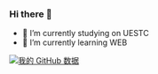 ### Hi there 👋

- 🔭 I’m currently studying on UESTC
- 🌱 I’m currently learning WEB

[![我的 GitHub 数据](https://github-readme-stats.vercel.app/api?username=zepoch)]()

<!--
**zEpoch/zEpoch** is a ✨ _special_ ✨ repository because its `README.md` (this file) appears on your GitHub profile.

Here are some ideas to get you started:

- 🔭 I’m currently studying on UESTC
- 🌱 I’m currently learning ...
- 👯 I’m looking to collaborate on ...
- 🤔 I’m looking for help with ...
- 💬 Ask me about ...
- 📫 How to reach me: ...
- 😄 Pronouns: ...
- ⚡ Fun fact: ...
-->
